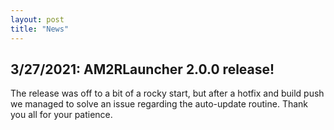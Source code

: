 ```yaml
---
layout: post
title: "News"
---
```


## 3/27/2021: AM2RLauncher 2.0.0 release!

The release was off to a bit of a rocky start, but after a hotfix and build push we managed to solve an issue regarding the auto-update routine. Thank you all for your patience.

